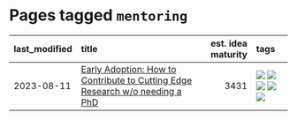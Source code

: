 # Pages tagged `mentoring`

|last_modified|title|est. idea maturity|tags
|:---|:---|---:|:---|
|2023-08-11|[Early Adoption: How to Contribute to Cutting Edge Research w/o needing a PhD](../early_adoption_and_fomo.md)|3431|[![](https://img.shields.io/badge/tag-autobiographical-83cbca)](../tags/autobiographical.md) [![](https://img.shields.io/badge/tag-career_advice-296bb1)](../tags/career_advice.md) [![](https://img.shields.io/badge/tag-early_adoption-606780)](../tags/early_adoption.md) [![](https://img.shields.io/badge/tag-mentoring-9a9fc4)](../tags/mentoring.md) [![](https://img.shields.io/badge/tag-reddit-82f6b0)](../tags/reddit.md)|